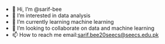- 👋 Hi, I’m @sarif-bee
- 👀 I’m interested in data analysis
- 🌱 I’m currently learning machine learning
- 💞️ I’m looking to collaborate on data and machine learning
- 📫 How to reach me email:sarif.bee20seecs@seecs.edu.pk

<!---
sarif-bee/sarif-bee is a ✨ special ✨ repository because its `README.md` (this file) appears on your GitHub profile.
You can click the Preview link to take a look at your changes.
--->
